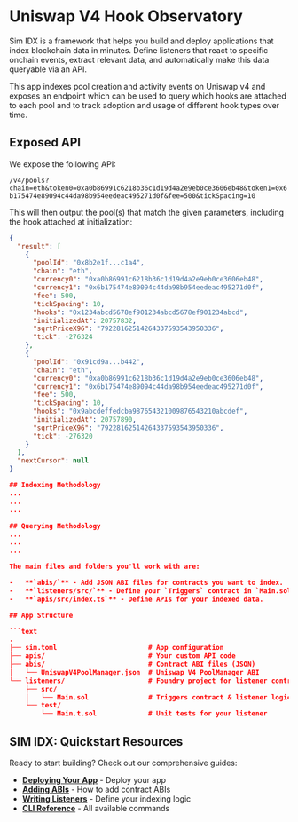 # Uniswap V4 Hook Observatory
Sim IDX is a framework that helps you build and deploy applications that index blockchain data in minutes. Define listeners that react to specific onchain events, extract relevant data, and automatically make this data queryable via an API.

This app indexes pool creation and activity events on Uniswap v4 and exposes an endpoint which can be used to query which hooks are attached to each pool and to track adoption and usage of different hook types over time.

## Exposed API

We expose the following API:

`/v4/pools?chain=eth&token0=0xa0b86991c6218b36c1d19d4a2e9eb0ce3606eb48&token1=0x6b175474e89094c44da98b954eedeac495271d0f&fee=500&tickSpacing=10`

This will then output the pool(s) that match the given parameters, including the hook attached at initialization:

```json
{
  "result": [
    {
      "poolId": "0x8b2e1f...c1a4",
      "chain": "eth",
      "currency0": "0xa0b86991c6218b36c1d19d4a2e9eb0ce3606eb48",
      "currency1": "0x6b175474e89094c44da98b954eedeac495271d0f",
      "fee": 500,
      "tickSpacing": 10,
      "hooks": "0x1234abcd5678ef901234abcd5678ef901234abcd",
      "initializedAt": 20757832,
      "sqrtPriceX96": "79228162514264337593543950336",
      "tick": -276324
    },
    {
      "poolId": "0x91cd9a...b442",
      "chain": "eth",
      "currency0": "0xa0b86991c6218b36c1d19d4a2e9eb0ce3606eb48",
      "currency1": "0x6b175474e89094c44da98b954eedeac495271d0f",
      "fee": 500,
      "tickSpacing": 10,
      "hooks": "0x9abcdeffedcba987654321009876543210abcdef",
      "initializedAt": 20757890,
      "sqrtPriceX96": "79228162514264337593543950336",
      "tick": -276320
    }
  ],
  "nextCursor": null
}

## Indexing Methodology
...
...
...

## Querying Methodology
...
...
...

The main files and folders you'll work with are:

-   **`abis/`** - Add JSON ABI files for contracts you want to index.
-   **`listeners/src/`** - Define your `Triggers` contract in `Main.sol` and implement your handler logic in one or more listener contracts.
-   **`apis/src/index.ts`** - Define APIs for your indexed data.

## App Structure

```text
.
├── sim.toml                       # App configuration
├── apis/                          # Your custom API code
├── abis/                          # Contract ABI files (JSON)
│   └── UniswapV4PoolManager.json  # Uniswap V4 PoolManager ABI
└── listeners/                     # Foundry project for listener contracts
    ├── src/
    │   └── Main.sol               # Triggers contract & listener logic
    └── test/
        └── Main.t.sol             # Unit tests for your listener
```

## SIM IDX: Quickstart Resources

Ready to start building? Check out our comprehensive guides:

-   **[Deploying Your App](https://docs.sim.dune.com/idx/deployment)** - Deploy your app
-   **[Adding ABIs](https://docs.sim.dune.com/idx/cli#sim-abi)** - How to add contract ABIs
-   **[Writing Listeners](https://docs.sim.dune.com/idx/listener)** - Define your indexing logic
-   **[CLI Reference](https://docs.sim.dune.com/idx/cli)** - All available commands

